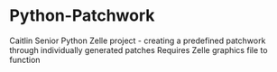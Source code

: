 # Python-Patchwork
Caitlin Senior
Python Zelle project - creating a predefined patchwork through individually generated patches
Requires Zelle graphics file to function
